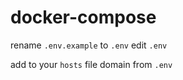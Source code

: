 # docker-compose

rename ```.env.example``` to ```.env```
edit ```.env```

add to your ```hosts``` file domain from ```.env```
